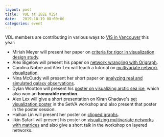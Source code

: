 ```yaml
---
layout: post
title:  VDL at IEEE VIS!
date:   2019-10-19 08:00:00
categories: event
---
```


VDL members are contributing in various ways to [VIS in Vancouver](http://ieeevis.org/year/2019/welcome) this year:

 * Miriah Meyer will present her paper on [criteria for rigor in visualization design study]({{site.base_url}}/publications/2019_infovis_criteria/).
 * Alex Bigelow will present his paper on [network wrangling with Origraph]({{site.base_url}}/publications/2019_vast_origraph/).
 * Carolina Nobre and Alex Lex will teach a tutorial on [multivariate network visualization](https://vdl.sci.utah.edu/mvnv/).
 * Nina McCurdy will present her short paper on [analyzing real and simulated galaxy observations]({{site.base_url}}/publications/2019_shortpaper_galstamps/).
 * Dylan Wootton will present his [poster on visualizing arctic sea ice]({{site.base_url}}/publications/2019_infovis_arctic_explorer/), which also won an **honorable mention**.
 * Alex Lex will give a short presentation on Kiran Ghadave's [set visualization poster]({{site.base_url}}/publications/2019_infovis_upset/) in the SetVA workshop and also present that poster in the poster session.
 * Haihan Lin will present her poster on [clipped graphs]({{site.base_url}}/publications/2019_infovis_clipped_graphs/).
 * Ilkin Safarli will present his poster on [visualizing multivariate networks with matrices]({{site.base_url}}/publications/2019_infovis_tamax/) and also give a short talk in the workshop on layered networks.